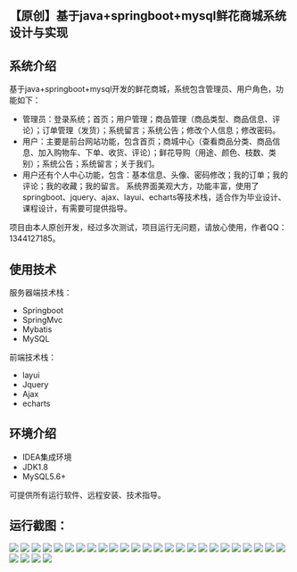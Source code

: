 ## 【原创】基于java+springboot+mysql鲜花商城系统设计与实现

## 系统介绍

基于java+springboot+mysql开发的鲜花商城，系统包含管理员、用户角色，功能如下：
- 管理员：登录系统；首页；用户管理；商品管理（商品类型、商品信息、评论）；订单管理（发货）；系统留言；系统公告；修改个人信息；修改密码。
- 用户：主要是前台网站功能，包含首页；商城中心（查看商品分类、商品信息、加入购物车、下单、收货、评论）；鲜花导购（用途、颜色、枝数、类别）；系统公告；系统留言；关于我们。
- 用户还有个人中心功能，包含：基本信息、头像、密码修改；我的订单；我的评论；我的收藏；我的留言。
系统界面美观大方，功能丰富，使用了springboot、jquery、ajax、layui、echarts等技术栈，适合作为毕业设计、课程设计，有需要可提供指导。

项目由本人原创开发，经过多次测试，项目运行无问题，请放心使用，作者QQ：1344127185。

## 使用技术

服务器端技术栈：

- Springboot
- SpringMvc
- Mybatis
- MySQL

前端技术栈：

- layui
- Jquery
- Ajax
- echarts

## 环境介绍

- IDEA集成环境
- JDK1.8
- MySQL5.6+

可提供所有运行软件、远程安装、技术指导。

## 运行截图：
![](https://github.com/itcoderyhl/flower-mall/blob/main/images/1.png)
![](https://github.com/itcoderyhl/flower-mall/blob/main/images/2.png)
![](https://github.com/itcoderyhl/flower-mall/blob/main/images/3.png)
![](https://github.com/itcoderyhl/flower-mall/blob/main/images/4.png)
![](https://github.com/itcoderyhl/flower-mall/blob/main/images/5.png)
![](https://github.com/itcoderyhl/flower-mall/blob/main/images/6.png)
![](https://github.com/itcoderyhl/flower-mall/blob/main/images/7.png)
![](https://github.com/itcoderyhl/flower-mall/blob/main/images/8.png)
![](https://github.com/itcoderyhl/flower-mall/blob/main/images/9.png)
![](https://github.com/itcoderyhl/flower-mall/blob/main/images/10.png)
![](https://github.com/itcoderyhl/flower-mall/blob/main/images/11.png)
![](https://github.com/itcoderyhl/flower-mall/blob/main/images/12.png)
![](https://github.com/itcoderyhl/flower-mall/blob/main/images/13.png)
![](https://github.com/itcoderyhl/flower-mall/blob/main/images/14.png)
![](https://github.com/itcoderyhl/flower-mall/blob/main/images/15.png)
![](https://github.com/itcoderyhl/flower-mall/blob/main/images/16.png)
![](https://github.com/itcoderyhl/flower-mall/blob/main/images/17.png)
![](https://github.com/itcoderyhl/flower-mall/blob/main/images/18.png)
![](https://github.com/itcoderyhl/flower-mall/blob/main/images/19.png)
![](https://github.com/itcoderyhl/flower-mall/blob/main/images/20.png)
![](https://github.com/itcoderyhl/flower-mall/blob/main/images/21.png)
![](https://github.com/itcoderyhl/flower-mall/blob/main/images/22.png)
![](https://github.com/itcoderyhl/flower-mall/blob/main/images/23.png)
![](https://github.com/itcoderyhl/flower-mall/blob/main/images/24.png)
![](https://github.com/itcoderyhl/flower-mall/blob/main/images/25.png)
![](https://github.com/itcoderyhl/flower-mall/blob/main/images/26.png)
![](https://github.com/itcoderyhl/flower-mall/blob/main/images/27.png)
![](https://github.com/itcoderyhl/flower-mall/blob/main/images/28.png)
![](https://github.com/itcoderyhl/flower-mall/blob/main/images/29.png)


